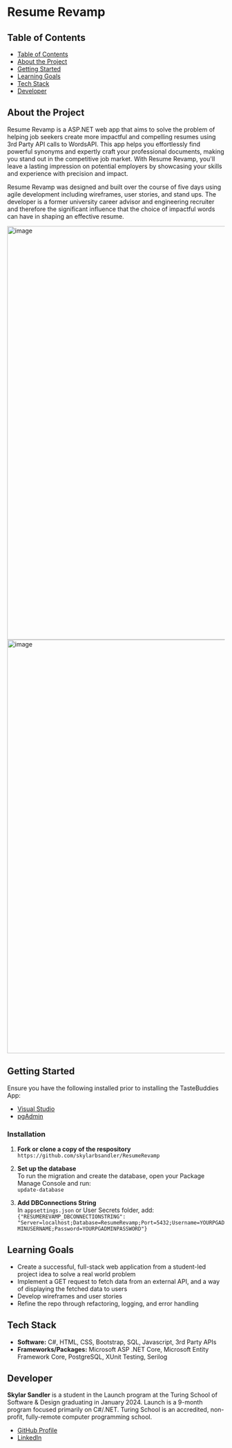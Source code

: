 # Resume Revamp

## Table of Contents
- [Table of Contents](#table-of-contents)
- [About the Project](#about-the-project)
- [Getting Started](#getting-started)
- [Learning Goals](#learning-goals)
- [Tech Stack](#tech-stack)
- [Developer](#developer)

## About the Project
Resume Revamp is a ASP.NET web app that aims to solve the problem of helping job seekers create more impactful and compelling resumes using 3rd Party API calls to  WordsAPI.  This app helps you effortlessly find powerful synonyms and expertly craft your professional documents, making you stand out in the competitive job market. 
With Resume Revamp, you'll leave a lasting impression on potential employers by showcasing your skills and experience with precision and impact.

Resume Revamp was designed and built over the course of five days using agile development including wireframes, user stories, and stand ups. The developer is a former university career advisor and engineering recruiter and therefore the significant influence that the choice of impactful words can have in shaping an effective resume.

<img width="956" alt="image" src="https://github.com/skylarbsandler/ResumeRevamp/assets/95989203/f27dabbf-de29-49b9-a356-36c010d5e366">
<img width="956" alt="image" src="https://github.com/skylarbsandler/ResumeRevamp/assets/95989203/e0242840-0efc-4e68-bb33-e65eb1883ebe">

## Getting Started
Ensure you have the following installed prior to installing the TasteBuddies App:
- [Visual Studio](https://visualstudio.microsoft.com/)
- [pgAdmin](https://www.pgadmin.org/)

<h3>Installation</h3>

1. **Fork or clone a copy of the respository** <br>
`https://github.com/skylarbsandler/ResumeRevamp`

2. **Set up the database** <br>
To run the migration and create the database, open your Package Manage Console and run: <br>
`update-database`

3. **Add DBConnections String** <br>
In `appsettings.json` or User Secrets folder, add: <br>
`{"RESUMEREVAMP_DBCONNECTIONSTRING": "Server=localhost;Database=ResumeRevamp;Port=5432;Username=YOURPGADMINUSERNAME;Password=YOURPGADMINPASSWORD"}`
## Learning Goals
- Create a successful, full-stack web application from a student-led project idea to solve a real world problem
- Implement a GET request to fetch data from an external API, and a way of displaying the fetched data to users
- Develop wireframes and user stories
- Refine the repo through refactoring, logging, and error handling

## Tech Stack
- **Software:** C#, HTML, CSS, Bootstrap, SQL, Javascript, 3rd Party APIs
- **Frameworks/Packages:** Microsoft ASP .NET Core, Microsoft Entity Framework Core, PostgreSQL, XUnit Testing, Serilog

## Developer
**Skylar Sandler** is a student in the Launch program at the Turing School of Software & Design graduating in January 2024. Launch is a 9-month program focused primarily on C#/.NET. Turing School is an accredited, non-profit, fully-remote computer programming school.
<br>
- [GitHub Profile](https://github.com/skylarbsandler)
- [LinkedIn](https://www.linkedin.com/in/skylarbsandler/)
